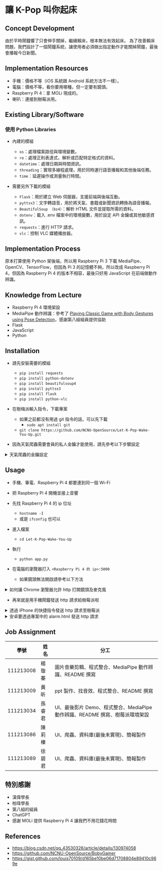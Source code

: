 # 讓 K-Pop 叫你起床

## Concept Development

由於平時鬧鐘響了只會伸手關掉，繼續賴床，根本無法有效起床。
為了改善賴床問題，我們設計了一個鬧鐘系統，讓使用者必須做出指定動作才能關掉鬧鐘，最後會播報今日新聞。

## Implementation Resources

- 手機：價格不等（iOS 系統跟 Android 系統方法不一樣）。
- 電腦：價格不等，看你要用哪種，但一定要有鏡頭。
- Raspberry Pi 4：拿 MOLi 現成的。
- 喇叭：連接到樹莓派用。

## Existing Library/Software

### 使用 Python Libraries

- 內建的模組
    - `os`：處理檔案路徑與環境變數。
    - `re`：處理正則表達式，解析或匹配特定格式的資料。
    - `datetime`：處理日期與時間資訊。
    - `threading`：實現多線程處理，用於同時運行語音播報和其他後端任務。
    - `time`：延遲操作或測量執行時間。

- 需要另外下載的模組
    - `Flask`：用於建立 Web 伺服器，支援前端與後端互動。
    - `pyttsx3`：文字轉語音，用於將天氣、書籍或新聞資訊轉換為語音播報。
    - `BeautifulSoup （bs4）`：解析 HTML 文件並提取所需的資料。
    - `dotenv`：載入 .env 檔案中的環境變數，用於設定 API 金鑰或其他敏感資訊。
    - `requests`：進行 HTTP 請求。
    - `vlc`：控制 VLC 媒體播放器。


## Implementation Process

原本打算使用 Python 架後端，所以用 Raspberry Pi 3 下載 MediaPipe、OpenCV、TensorFlow，但因為 Pi 3 的記憶體不夠，所以改成 Raspberry Pi 4，但因為 Raspberry Pi 4 的版本不相容，最後只好用 JavaScript 在前端做動作辨識。



## Knowledge from Lecture

- Raspberry Pi 4 環境架設
- MediaPipe 動作辨識：參考了 [Playing Classic Game with Body Gestures using Pose Detection](https://github.com/NCNU-OpenSource/BobyGamer)，感謝第八組組員提供協助
- Flask
- JavaScript
- Python


## Installation

- 請先安裝需要的模組
    - `pip install requests`
    - `pip install python-dotenv`
    - `pip install beautifulsoup4`
    - `pip install pyttsx3`
    - `pip install flask`
    - `pip install python-vlc`

- 在樹梅派輸入指令，下載專案
    - 如果之前都沒有用過 git 指令的話，可以先下載
        - `sudo apt install git`
    - `git clone https://github.com/NCNU-OpenSource/Let-K-Pop-Wake-You-Up.git`

- 因為天氣爬蟲需要會員的私人金鑰才能使用，請先參考以下步驟設定

<details>
<summary>天氣爬蟲的金鑰設定</summary>

天氣的爬蟲參考了[中央氣象局 Open API 取得當地的天氣狀況](https://gist.github.com/louis70109/d165be10be06d71708804e89410c969e)

- 首先，進入中央氣象局的[氣象資料開放平台](https://opendata.cwa.gov.tw/devManual/insrtuction)，註冊帳號。
![螢幕擷取畫面 2025-01-01 211052](https://hackmd.io/_uploads/HJUd7bFLJx.png)

- 登入按下去就對了。
![螢幕擷取畫面 2025-01-01 211733](https://hackmd.io/_uploads/B1bEWaf81l.png)

- 按加入會員。
![螢幕擷取畫面 2025-01-01 211820](https://hackmd.io/_uploads/B1aS-pfLJl.png)

- 同意按下去就對了。
![image](https://hackmd.io/_uploads/HJKnW6GI1x.png)

- 填完送出，等收到郵件。
![image](https://hackmd.io/_uploads/rkLWfpzL1l.png)

- 郵件長這樣，按<font color = #00aeff>成為正式會員。</font>
![photo_2025-01-01_21-25-40](https://hackmd.io/_uploads/SyDImaGUJl.jpg=300x)

- 回到網站登入，然後就可以取得授權碼了。
![螢幕擷取畫面 2025-01-01 213112](https://hackmd.io/_uploads/Hy1GEpMLkx.png)

- 取得授權碼後，參考上面網址提供的程式碼。
- import 那行再加這個
    -  `from dotenv import load_dotenv`
- 然後程式碼裡面再加這行。
    - `load_dotenv()`
- 看起來像這樣，或是可以直接用我們的檔案。
![image](https://hackmd.io/_uploads/rkqrLpz8Jl.png)

- 開一個 .env 檔案，把金鑰放在 .env 檔案中，避免你的金鑰就這樣被看光光。
    - ```shell=
      OPEN_API=<你的金鑰>
      ```
    - 這裡的 OPEN_API 可以根據自己的需求更改，但程式碼中`"Authorization": os.getenv('OPEN_API')` 這裡的 OPEN_API 也要一起改。
    - .env 就叫 .env 就好，不要在前面亂加字

- 這裡可以選擇要找哪個縣市的
    ![image](https://hackmd.io/_uploads/HJToSRGUkl.png)
    - 改這裡，記得只能從上面的 locations 選擇要查詢的地點。
    - ```shell= 
      text='南投縣'
      ```
</details>




## Usage

- 手機、筆電、Raspberry Pi 4 都要連到同一個 Wi-Fi

- 把 Raspberry Pi 4 開機並接上音響

- 先找 Raspberry Pi 4 的 ip 位址
    - `hostname -I`
    - 或是 `ifconfig` 也可以

- 進入檔案
    - `cd Let-K-Pop-Wake-You-Up`
- 執行
    - `python app.py`

- 在電腦的瀏覽器打入 `<Raspberry Pi 4 的 ip>:5000`
    - 如果鏡頭無法開啟請參考以下方法

<details>
<summary>如何讓 Chrome 瀏覽器允許 http 打開鏡頭及麥克風</summary>

[參考資料](https://blog.csdn.net/qq_43530326/article/details/130974058)

- 進入 Google 瀏覽器的實驗性功能（直接複製網址貼上就好）
    - `chrome://flags/#unsafely-treat-insecure-origin-as-secure`
- 在  Insecure origins treated as secure（黃色底的那邊）填入
    - `http://<你的 Raspberry Pi 4 ip>:5000`
- 把「已停用」改成「已啟用」，如下圖所示
    - ![螢幕擷取畫面 2025-01-07 223630](https://hackmd.io/_uploads/H1Exa25Ike.png)

</details>

- 再來就是用手機鬧鐘發送 http 請求給樹莓派啦

<details>
<summary>透過 iPhone 的快捷指令發送 http 請求至樹莓派</summary>


步驟 1：準備樹莓派的 Flask Server
1. 在 Flask server 中設定好 /alarm 的路由並確保能接收 HTTP POST 請求。
2. 確保樹莓派和手機在同一 Wi-Fi 網路中，並知道其 IP 地址。如果樹莓派的 IP 地址是 192.168.100.79，那麼完整的 URL 是： `http://192.168.100.79:5000/alarm`

步驟 2：在 iPhone 上設定快捷指令
1. 打開「快捷指令 (Shortcuts)」App。
2. 點擊右上角的 +，創建一個新快捷指令。
3. 添加「取得 URL 的內容 (Get Contents of URL)」操作，並設置：
- URL：輸入: `http://<Raspberry Pi 4 的 ip>:5000/alarm`
- 方法 (Method)：選擇 POST。

步驟 3：整合快捷指令與鬧鐘
1. 打開快捷指令 App，進入「自動化」功能。點擊 +，建立「個人自動化」。
2. 設定鬧鐘觸發事件，添加剛剛建立的快捷指令，保存並啟用自動化。
</details>

<details>
<summary>安卓要透過專案中的 alarm.html 發送 http 請求</summary>

- 請用手機開啟`http://<Raspberry Pi 4 的 ip>:5000/alarm`
- 設定你想要的時間、星期，並按下 Add Alarm

</details>



## Job Assignment

| 學號 | 姓名 | 分工 |
| -------- | ---------------- | -------- |
|111213008| 楊璇蓁|圖片音樂剪輯、程式整合、MediaPipe 動作辨識、README 撰寫|
|111213009|黃昕|ppt 製作、找音效、程式整合、README 撰寫|
|111213034|孫睿君|UI、最後影片 Demo、程式整合、MediaPipe 動作辨識、README 撰寫、樹莓派環境架設|
|111213086|陳莉榛|UI、爬蟲、資料庫(最後未實現)、簡報製作|
|111213089|徐碧君|UI、爬蟲、資料庫(最後未實現)、簡報製作|

## 特別感謝

- 漢偉學長
- 柏瑋學長
- 第八組的組員
- ChatGPT
- 感謝 MOLi 提供 Raspberry Pi 4 讓我們不用花錢花時間

## References

- https://blog.csdn.net/qq_43530326/article/details/130974058
- https://github.com/NCNU-OpenSource/BobyGamer
- https://gist.github.com/louis70109/d165be10be06d71708804e89410c969e




